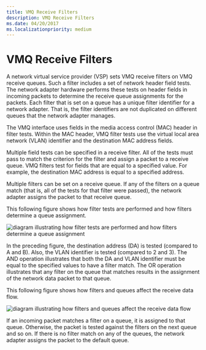 ```yaml
---
title: VMQ Receive Filters
description: VMQ Receive Filters
ms.date: 04/20/2017
ms.localizationpriority: medium
---
```


# VMQ Receive Filters





A network virtual service provider (VSP) sets VMQ receive filters on VMQ receive queues. Such a filter includes a set of network header field tests. The network adapter hardware performs these tests on header fields in incoming packets to determine the receive queue assignments for the packets. Each filter that is set on a queue has a unique filter identifier for a network adapter. That is, the filter identifiers are not duplicated on different queues that the network adapter manages.

The VMQ interface uses fields in the media access control (MAC) header in filter tests. Within the MAC header, VMQ filter tests use the virtual local area network (VLAN) identifier and the destination MAC address fields.

Multiple field tests can be specified in a receive filter. All of the tests must pass to match the criterion for the filter and assign a packet to a receive queue. VMQ filters test for fields that are equal to a specified value. For example, the destination MAC address is equal to a specified address.

Multiple filters can be set on a receive queue. If any of the filters on a queue match (that is, all of the tests for that filter were passed), the network adapter assigns the packet to that receive queue.

This following figure shows how filter tests are performed and how filters determine a queue assignment.

![diagram illustrating how filter tests are performed and how filters determine a queue assignment](images/vmqfilter.png)

In the preceding figure, the destination address (DA) is tested (compared to A and B). Also, the VLAN identifier is tested (compared to 2 and 3). The AND operation illustrates that both the DA and VLAN identifier must be equal to the specified values to have a filter match. The OR operation illustrates that any filter on the queue that matches results in the assignment of the network data packet to that queue.

This following figure shows how filters and queues affect the receive data flow.

![diagram illustrating how filters and queues affect the receive data flow](images/vmqfilterpaths.png)

If an incoming packet matches a filter on a queue, it is assigned to that queue. Otherwise, the packet is tested against the filters on the next queue and so on. If there is no filter match on any of the queues, the network adapter assigns the packet to the default queue.

 

 





